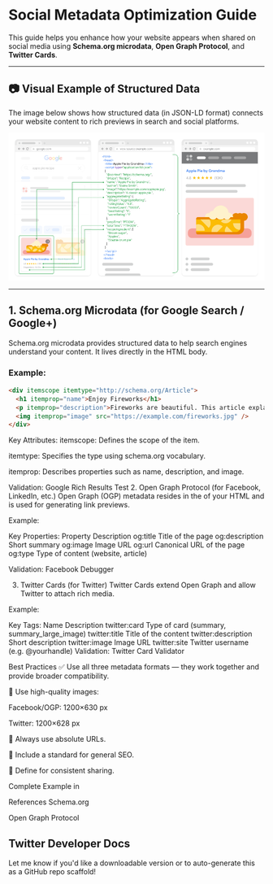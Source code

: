 # Social Metadata Optimization Guide

This guide helps you enhance how your website appears when shared on social media using **Schema.org microdata**, **Open Graph Protocol**, and **Twitter Cards**.

---

## 📷 Visual Example of Structured Data

The image below shows how structured data (in JSON-LD format) connects your website content to rich previews in search and social platforms.

![Structured Data Example](./Screenshot_1.png)

---

## 1. Schema.org Microdata (for Google Search / Google+)

Schema.org microdata provides structured data to help search engines understand your content. It lives directly in the HTML body.

### Example:

```html
<div itemscope itemtype="http://schema.org/Article">
  <h1 itemprop="name">Enjoy Fireworks</h1>
  <p itemprop="description">Fireworks are beautiful. This article explains how beautiful fireworks are.</p>
  <img itemprop="image" src="https://example.com/fireworks.jpg" />
</div>
```
Key Attributes:
itemscope: Defines the scope of the item.

itemtype: Specifies the type using schema.org vocabulary.

itemprop: Describes properties such as name, description, and image.

Validation:
Google Rich Results Test
2. Open Graph Protocol (for Facebook, LinkedIn, etc.)
Open Graph (OGP) metadata resides in the <head> of your HTML and is used for generating link previews.

Example:
<meta property="og:title" content="Enjoy Fireworks">
<meta property="og:description" content="Fireworks are beautiful. This article explains how beautiful fireworks are.">
<meta property="og:image" content="https://example.com/fireworks.jpg">
<meta property="og:url" content="https://example.com/enjoy-fireworks">
<meta property="og:type" content="article">

Key Properties:
Property	Description
og:title	Title of the page
og:description	Short summary
og:image	Image URL
og:url	Canonical URL of the page
og:type	Type of content (website, article)

Validation:
Facebook Debugger

3. Twitter Cards (for Twitter)
Twitter Cards extend Open Graph and allow Twitter to attach rich media.

Example:
<meta name="twitter:card" content="summary_large_image">
<meta name="twitter:title" content="Enjoy Fireworks">
<meta name="twitter:description" content="An article about the beauty of fireworks.">
<meta name="twitter:image" content="https://example.com/fireworks.jpg">
<meta name="twitter:site" content="@yourhandle">

Key Tags:
Name	Description
twitter:card	Type of card (summary, summary_large_image)
twitter:title	Title of the content
twitter:description	Short description
twitter:image	Image URL
twitter:site	Twitter username (e.g. @yourhandle)
Validation:
Twitter Card Validator

Best Practices
✅ Use all three metadata formats — they work together and provide broader compatibility.

📸 Use high-quality images:

Facebook/OGP: 1200×630 px

Twitter: 1200×628 px

🔗 Always use absolute URLs.

🧾 Include a standard <meta name="description"> for general SEO.

🔁 Define <link rel="canonical"> for consistent sharing.

Complete Example in <head>
<head itemscope itemtype="http://schema.org/Article">
  <meta charset="utf-8">
  <meta name="viewport" content="width=device-width, initial-scale=1">
  <title>Enjoy Fireworks</title>
  <meta name="description" content="Fireworks are beautiful. This article explains how beautiful fireworks are.">

  <!-- Open Graph -->
  <meta property="og:title" content="Enjoy Fireworks">
  <meta property="og:description" content="Fireworks are beautiful. This article explains how beautiful fireworks are.">
  <meta property="og:image" content="https://example.com/fireworks.jpg">
  <meta property="og:url" content="https://example.com/enjoy-fireworks">
  <meta property="og:type" content="article">

  <!-- Twitter Card -->
  <meta name="twitter:card" content="summary_large_image">
  <meta name="twitter:title" content="Enjoy Fireworks">
  <meta name="twitter:description" content="An article about the beauty of fireworks.">
  <meta name="twitter:image" content="https://example.com/fireworks.jpg">
  <meta name="twitter:site" content="@yourhandle">

  <!-- Microdata Image -->
  <link itemprop="image" href="https://example.com/fireworks.jpg">
</head>

References
Schema.org

Open Graph Protocol

Twitter Developer Docs
---

Let me know if you'd like a downloadable version or to auto-generate this as a GitHub repo scaffold!
